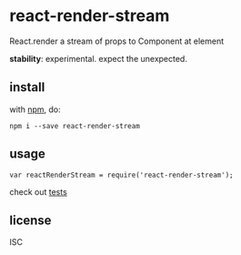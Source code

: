 # react-render-stream

React.render a stream of props to Component at element

**stability**: experimental. expect the unexpected.

## install

with [npm](http://npmjs.org), do:

```
npm i --save react-render-stream
```

## usage

```
var reactRenderStream = require('react-render-stream');
```

check out [tests](https://github.com/ahdinosaur/react-render-stream/blob/master/test.js)

## license

ISC
